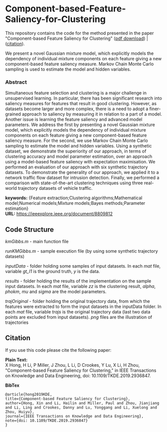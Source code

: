 # Component-based-Feature-Saliency-for-Clustering
This repository contains the code for the method presented in the paper "Component-based Feature Saliency for Clustering" ([pdf download](https://pureadmin.qub.ac.uk/ws/portalfiles/portal/180211131/HongLMZCLLZ_revision2.pdf)) | ([citation](https://ieeexplore.ieee.org/document/8809812)).


We present a novel Gaussian mixture model, which explicitly models the dependency of individual mixture components on each feature giving a new component-based feature saliency measure. Markov Chain Monte Carlo sampling is used to estimate the model and hidden variables.

### Abstract
Simultaneous feature selection and clustering is a major challenge in unsupervised learning. In particular, there has been significant research into saliency measures for features that result in good clustering. However, as datasets become larger and more complex, there is a need to adopt a finer-grained approach to saliency by measuring it in relation to a part of a model. Another issue is learning the feature saliency and advanced model parameters. We address the first by presenting a novel Gaussian mixture model, which explicitly models the dependency of individual mixture components on each feature giving a new component-based feature saliency measure. For the second, we use Markov Chain Monte Carlo sampling to estimate the model and hidden variables. Using a synthetic dataset, we demonstrate the superiority of our approach, in terms of clustering accuracy and model parameter estimation, over an approach using a model-based feature saliency with expectation maximisation. We performed an evaluation of our approach with six synthetic trajectory datasets. To demonstrate the generality of our approach, we applied it to a network traffic flow dataset for intrusion detection. Finally, we performed a comparison with state-of-the-art clustering techniques using three real-world trajectory datasets of vehicle traffic.

**keywords:** {Feature extraction;Clustering algorithms;Mathematical model;Numerical models;Mixture models;Bayes methods;Parameter estimation}<br/>
**URL:** https://ieeexplore.ieee.org/document/8809812

## Code Structure
*kmGibbs.m* - main function file

*runKMGibbs.m* - sample execution file (by using some synthetic trajectory datasets)

*inputData* - folder holding some samples of input datasets. In each *mat* file, variable *gt_I1* is the ground truth, *y* is the data.

*results* - folder holding the results of the implementation on the sample input datasets. In each *mat* file, variable *zz* is the clustering result, *alpha*, *phokm*, *mu* and *sigma* are the model parameters.

*trajOriginal* - folder holding the original trajectory data, from which the features were extracted to form the input datasets in the inputData folder. In each *mat* file, variable *trajs* is the original trajectory data (last two data points are excluded from input datasets). *png* files are the illustration of trajectories


## Citation
If you use this code please cite the following paper:

**Plain Text:** <br/>
X Hong, H Li, P Miller, J Zhou, L Li, D Crookes, Y Lu, X Li, H Zhou, "Component-based Feature Saliency for Clustering," in IEEE Transactions on Knowledge and Data Engineering, doi: 10.1109/TKDE.2019.2936847. 

**BibTex**
```
@article{hong2019KDE,
title={Component-based Feature Saliency for Clustering},
author={Hong, Xin and Li, Hailin and Miller, Paul and Zhou, Jianjiang and Li, Ling and Crookes, Danny and Lu, Yonggang and Li, Xuelong and Zhou, Huiyu},
journal={IEEE Transactions on Knowledge and Data Engineering},
note={doi: 10.1109/TKDE.2019.2936847}
}
```
